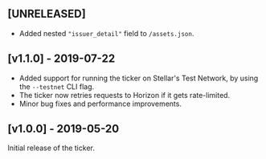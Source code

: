 ## [UNRELEASED]
- Added nested `"issuer_detail"` field to `/assets.json`.


## [v1.1.0] - 2019-07-22

- Added support for running the ticker on Stellar's Test Network, by using the `--testnet` CLI flag.
- The ticker now retries requests to Horizon if it gets rate-limited.
- Minor bug fixes and performance improvements.


## [v1.0.0] - 2019-05-20

Initial release of the ticker.
